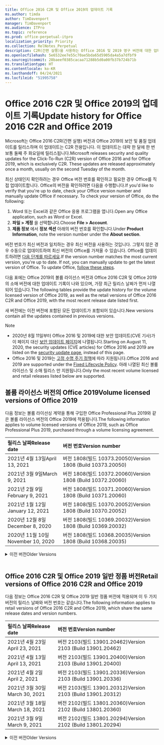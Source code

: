 ```yaml
---
title: Office 2016 C2R 및 Office 2019의 업데이트 기록
ms.author: timda
author: TimDavenport
manager: TimDavenport
ms.audience: ITPro
ms.topic: reference
ms.prod: office-perpetual-itpro
localization_priority: Priority
ms.collection: RelNotes_Perpetual
description: C2R(간편 실행)을 사용하는 Office 2016 및 2019 영구 버전에 대한 업데이트 기록을 IT 전문가에게 제공합니다.
ms.openlocfilehash: 5e6532ee7e55c70ae5bda65d5905da4a5a7dfbf9
ms.sourcegitcommit: 28baeef0385cacaa71288b5d0a00fb37b724b71b
ms.translationtype: HT
ms.contentlocale: ko-KR
ms.lasthandoff: 04/24/2021
ms.locfileid: "51995758"
---
```

# <a name="update-history-for-office-2016-c2r-and-office-2019"></a><span data-ttu-id="2fa05-103">Office 2016 C2R 및 Office 2019의 업데이트 기록</span><span class="sxs-lookup"><span data-stu-id="2fa05-103">Update history for Office 2016 C2R and Office 2019</span></span>

<span data-ttu-id="2fa05-p101">Microsoft는 Office 2016 C2R(간편 실행) 버전과 Office 2019의 보안 및 품질 업데이트를 릴리스하며 이 업데이트는 C2R 전용입니다. 이 업데이트는 대략 한 달에 한 번 보통 둘째 주 화요일에 릴리스됩니다.</span><span class="sxs-lookup"><span data-stu-id="2fa05-p101">Microsoft releases security and quality updates for the Click-To-Run (C2R) version of Office 2016 and for Office 2019, which is exclusively C2R. These updates are released approximately once a month, usually on the second Tuesday of the month.</span></span>

<span data-ttu-id="2fa05-p102">최신 상태인지 확인하려는 경우 Office 버전 번호를 확인하고 필요한 경우 Office를 직접 업데이트합니다. Office의 버전을 확인하려면 다음을 수행합니다.</span><span class="sxs-lookup"><span data-stu-id="2fa05-p102">If you'd like to verify that you're up to date, check your Office version number and manually update Office if necessary. To check your version of Office, do the following:</span></span>

  1.    <span data-ttu-id="2fa05-108">Word 또는 Excel과 같은 Office 응용 프로그램을 엽니다.</span><span class="sxs-lookup"><span data-stu-id="2fa05-108">Open any Office application, such as Word or Excel.</span></span>
  2.    <span data-ttu-id="2fa05-109">**파일 > 계정** 을 선택합니다.</span><span class="sxs-lookup"><span data-stu-id="2fa05-109">Choose **File > Account**.</span></span>
  3.    <span data-ttu-id="2fa05-110">**제품 정보** 에서 **정보 섹션** 아래의 버전 번호를 확인합니다.</span><span class="sxs-lookup"><span data-stu-id="2fa05-110">Under **Product Information**, note the version number under the **About section**.</span></span>

<span data-ttu-id="2fa05-p103">버전 번호가 최신 버전과 일치하는 경우 최신 버전을 사용하는 것입니다. 그렇지 않은 경우 수동으로 업데이트하여 최신 버전의 Office를 가져올 수 있습니다. Office를 업데이트하려면 [다음 단계를 따르세요](https://support.office.com/article/2ab296f3-7f03-43a2-8e50-46de917611c5).</span><span class="sxs-lookup"><span data-stu-id="2fa05-p103">If the version number matches the most current version, you're up to date. If not, you can manually update to get the latest version of Office. To update Office, [follow these steps](https://support.office.com/article/2ab296f3-7f03-43a2-8e50-46de917611c5).</span></span>


<span data-ttu-id="2fa05-114">다음 표에는 Office 2019의 볼륨 라이선스 버전과 Office 2016 C2R 및 Office 2019의 소매 버전에 대한 업데이트 기록이 나와 있으며, 가장 최근 릴리스 날짜가 먼저 나열되어 있습니다.</span><span class="sxs-lookup"><span data-stu-id="2fa05-114">The following tables provide the update history for the volume licensed version of Office 2019, as well as the retail versions of Office 2016 C2R and Office 2019, with the most recent release date listed first.</span></span>

<span data-ttu-id="2fa05-115">새 버전에는 이전 버전에 포함된 모든 업데이트가 포함되어 있습니다.</span><span class="sxs-lookup"><span data-stu-id="2fa05-115">New versions contain all the updates contained in previous versions.</span></span>


 > [!NOTE]
> - <span data-ttu-id="2fa05-116">2020년 8월 11일부터 Office 2016 및 2019에 대한 보안 업데이트(CVE 기사)가 이 페이지 대신 [ 보안 업데이트 페이지](./microsoft365-apps-security-updates.md)에 나열됩니다.</span><span class="sxs-lookup"><span data-stu-id="2fa05-116">Starting on August 11, 2020, the security updates (CVE articles) for Office 2016 and 2019 are listed on the [security update page](./microsoft365-apps-security-updates.md), instead of this page.</span></span> 
> - <span data-ttu-id="2fa05-117">Office 2016 및 2019는 [고정 수명 주기 정책](/lifecycle/policies/fixed)에 따라 지원됩니다.</span><span class="sxs-lookup"><span data-stu-id="2fa05-117">Office 2016 and 2019 are supported under the [Fixed Lifecycle Policy](/lifecycle/policies/fixed).</span></span> <span data-ttu-id="2fa05-118">아래 나열된 최신 볼륨 라이선스 및 소매 릴리스 만 지원됩니다.</span><span class="sxs-lookup"><span data-stu-id="2fa05-118">Only the most recent volume licensed and retail releases listed below are supported.</span></span>


## <a name="volume-licensed-versions-of-office-2019"></a><span data-ttu-id="2fa05-119">볼륨 라이선스 버전의 Office 2019</span><span class="sxs-lookup"><span data-stu-id="2fa05-119">Volume licensed versions of Office 2019</span></span>
<span data-ttu-id="2fa05-120">다음 정보는 볼륨 라이선싱 계약을 통해 구입한 Office Professional Plus 2019와 같은 볼륨 라이선스 버전의 Office 2019에 적용됩니다.</span><span class="sxs-lookup"><span data-stu-id="2fa05-120">The following information applies to volume licensed versions of Office 2019, such as Office Professional Plus 2019, purchased through a volume licensing agreement.</span></span>

[//]: # (VL 테이블 시작 제거 안 함)


|<span data-ttu-id="2fa05-122">**릴리스 날짜**</span><span class="sxs-lookup"><span data-stu-id="2fa05-122">**Release date**</span></span>|<span data-ttu-id="2fa05-123">**버전 번호**</span><span class="sxs-lookup"><span data-stu-id="2fa05-123">**Version number**</span></span>|
|:-----|:-----|
|<span data-ttu-id="2fa05-124">2021년 4월 13일</span><span class="sxs-lookup"><span data-stu-id="2fa05-124">April 13, 2021</span></span>|<span data-ttu-id="2fa05-125">버전 1808(빌드 10373.20050)</span><span class="sxs-lookup"><span data-stu-id="2fa05-125">Version 1808 (Build 10373.20050)</span></span>|
|<span data-ttu-id="2fa05-126">2021년 3월 9일</span><span class="sxs-lookup"><span data-stu-id="2fa05-126">March 9, 2021</span></span>|<span data-ttu-id="2fa05-127">버전 1808(빌드 10372.20060)</span><span class="sxs-lookup"><span data-stu-id="2fa05-127">Version 1808 (Build 10372.20060)</span></span>|
|<span data-ttu-id="2fa05-128">2021년 2월 9일</span><span class="sxs-lookup"><span data-stu-id="2fa05-128">February 9, 2021</span></span>|<span data-ttu-id="2fa05-129">버전 1808(빌드 10371.20060)</span><span class="sxs-lookup"><span data-stu-id="2fa05-129">Version 1808 (Build 10371.20060)</span></span>|
|<span data-ttu-id="2fa05-130">2021년 1월 12일</span><span class="sxs-lookup"><span data-stu-id="2fa05-130">January 12, 2021</span></span>|<span data-ttu-id="2fa05-131">버전 1808(빌드 10370.20052)</span><span class="sxs-lookup"><span data-stu-id="2fa05-131">Version 1808 (Build 10370.20052)</span></span>|
|<span data-ttu-id="2fa05-132">2020년 12월 8일</span><span class="sxs-lookup"><span data-stu-id="2fa05-132">December 8, 2020</span></span>|<span data-ttu-id="2fa05-133">버전 1808(빌드 10369.20032)</span><span class="sxs-lookup"><span data-stu-id="2fa05-133">Version 1808 (Build 10369.20032)</span></span>|
|<span data-ttu-id="2fa05-134">2020년 11월 10일</span><span class="sxs-lookup"><span data-stu-id="2fa05-134">November 10, 2020</span></span>|<span data-ttu-id="2fa05-135">버전 1808(빌드 10368.20035)</span><span class="sxs-lookup"><span data-stu-id="2fa05-135">Version 1808 (Build 10368.20035)</span></span>|


[//]: # (VL TABLE END를 제거하지 마십시오.)

<details>
<summary><span data-ttu-id="2fa05-137">이전 버전</span><span class="sxs-lookup"><span data-stu-id="2fa05-137">Older Versions</span></span></summary>
 

[//]: # (VL 오래된 테이블 시작)을(를) 제거하지 마십시오.


|<span data-ttu-id="2fa05-139">**릴리스 날짜**</span><span class="sxs-lookup"><span data-stu-id="2fa05-139">**Release date**</span></span>|<span data-ttu-id="2fa05-140">**버전 번호**</span><span class="sxs-lookup"><span data-stu-id="2fa05-140">**Version number**</span></span>|
|:-----|:-----|
|<span data-ttu-id="2fa05-141">2020년 10월 13일</span><span class="sxs-lookup"><span data-stu-id="2fa05-141">October 13, 2020</span></span>|<span data-ttu-id="2fa05-142">버전 1808(빌드 10367.20048)</span><span class="sxs-lookup"><span data-stu-id="2fa05-142">Version 1808 (Build 10367.20048)</span></span>|
|<span data-ttu-id="2fa05-143">2020년 9월 8일</span><span class="sxs-lookup"><span data-stu-id="2fa05-143">September 8, 2020</span></span>|<span data-ttu-id="2fa05-144">버전 1808(빌드 10366.20016)</span><span class="sxs-lookup"><span data-stu-id="2fa05-144">Version 1808 (Build 10366.20016)</span></span>|
|<span data-ttu-id="2fa05-145">2020년 8월 11일</span><span class="sxs-lookup"><span data-stu-id="2fa05-145">August 11, 2020</span></span>|<span data-ttu-id="2fa05-146">버전 1808(빌드 10364.20059)</span><span class="sxs-lookup"><span data-stu-id="2fa05-146">Version 1808 (Build 10364.20059)</span></span>|
|<span data-ttu-id="2fa05-147">2020년 7월 14일</span><span class="sxs-lookup"><span data-stu-id="2fa05-147">July 14, 2020</span></span>   |<span data-ttu-id="2fa05-148">버전 1808(빌드 10363.20015)</span><span class="sxs-lookup"><span data-stu-id="2fa05-148">Version 1808 (Build 10363.20015)</span></span>  |
|<span data-ttu-id="2fa05-149">2020년 6월 9일</span><span class="sxs-lookup"><span data-stu-id="2fa05-149">June 9, 2020</span></span>   |<span data-ttu-id="2fa05-150">버전 1808(빌드 10361.20002)</span><span class="sxs-lookup"><span data-stu-id="2fa05-150">Version 1808 (Build 10361.20002)</span></span>  |
|<span data-ttu-id="2fa05-151">2020년 5월 12일</span><span class="sxs-lookup"><span data-stu-id="2fa05-151">May 12, 2020</span></span>   |<span data-ttu-id="2fa05-152">버전 1808(빌드 10359.20023)</span><span class="sxs-lookup"><span data-stu-id="2fa05-152">Version 1808 (Build 10359.20023)</span></span>  |
|<span data-ttu-id="2fa05-153">2020년 4월 14일</span><span class="sxs-lookup"><span data-stu-id="2fa05-153">April 14, 2020</span></span>   |<span data-ttu-id="2fa05-154">버전 1808(빌드 10358.20061)</span><span class="sxs-lookup"><span data-stu-id="2fa05-154">Version 1808 (Build 10358.20061)</span></span>  |
|<span data-ttu-id="2fa05-155">2020년 3월 10일</span><span class="sxs-lookup"><span data-stu-id="2fa05-155">March 10, 2020</span></span>   |<span data-ttu-id="2fa05-156">버전 1808 (빌드 10357.20081)</span><span class="sxs-lookup"><span data-stu-id="2fa05-156">Version 1808 (Build 10357.20081)</span></span>  |
|<span data-ttu-id="2fa05-157">2020년 2월 11일</span><span class="sxs-lookup"><span data-stu-id="2fa05-157">February 11, 2020</span></span>   |<span data-ttu-id="2fa05-158">버전 1808 (빌드 10356.20006)</span><span class="sxs-lookup"><span data-stu-id="2fa05-158">Version 1808 (Build 10356.20006)</span></span>  |


[//]: # (VL 오래된 테이블 종료)를 제거하지 마십시오.

</details>


<br/>

## <a name="retail-versions-of-office-2016-c2r-and-office-2019"></a><span data-ttu-id="2fa05-160">Office 2016 C2R 및 Office 2019 일반 정품 버전</span><span class="sxs-lookup"><span data-stu-id="2fa05-160">Retail versions of Office 2016 C2R and Office 2019</span></span>
<span data-ttu-id="2fa05-161">다음 정보는 Office 2016 C2R 및 Office 2019 일반 정품 버전에 적용되며 이 두 가지 버전의 릴리스 날짜와 버전 번호는 같습니다.</span><span class="sxs-lookup"><span data-stu-id="2fa05-161">The following information applies to retail versions of Office 2016 C2R and Office 2019, which share the same release dates and version numbers.</span></span>

[//]: # (VL 테이블 시작 제거 안 함)


|<span data-ttu-id="2fa05-163">**릴리스 날짜**</span><span class="sxs-lookup"><span data-stu-id="2fa05-163">**Release date**</span></span>|<span data-ttu-id="2fa05-164">**버전 번호**</span><span class="sxs-lookup"><span data-stu-id="2fa05-164">**Version number**</span></span>|
|:-----|:-----|
|<span data-ttu-id="2fa05-165">2021년 4월 23일</span><span class="sxs-lookup"><span data-stu-id="2fa05-165">April 23, 2021</span></span>|<span data-ttu-id="2fa05-166">버전 2103(빌드 13901.20462)</span><span class="sxs-lookup"><span data-stu-id="2fa05-166">Version 2103 (Build 13901.20462)</span></span>|
|<span data-ttu-id="2fa05-167">2021년 4월 13일</span><span class="sxs-lookup"><span data-stu-id="2fa05-167">April 13, 2021</span></span>|<span data-ttu-id="2fa05-168">버전 2103(빌드 13901.20400)</span><span class="sxs-lookup"><span data-stu-id="2fa05-168">Version 2103 (Build 13901.20400)</span></span>|
|<span data-ttu-id="2fa05-169">2021년 4월 2일</span><span class="sxs-lookup"><span data-stu-id="2fa05-169">April 2, 2021</span></span>|<span data-ttu-id="2fa05-170">버전 2103(빌드 13901.20336)</span><span class="sxs-lookup"><span data-stu-id="2fa05-170">Version 2103 (Build 13901.20336)</span></span>|
|<span data-ttu-id="2fa05-171">2021년 3월 30일</span><span class="sxs-lookup"><span data-stu-id="2fa05-171">March 30, 2021</span></span>|<span data-ttu-id="2fa05-172">버전 2103(빌드 13901.20312)</span><span class="sxs-lookup"><span data-stu-id="2fa05-172">Version 2103 (Build 13901.20312)</span></span>|
|<span data-ttu-id="2fa05-173">2021년 3월 18일</span><span class="sxs-lookup"><span data-stu-id="2fa05-173">March 18, 2021</span></span>|<span data-ttu-id="2fa05-174">버전 2102(빌드 13801.20360)</span><span class="sxs-lookup"><span data-stu-id="2fa05-174">Version 2102 (Build 13801.20360)</span></span>|
|<span data-ttu-id="2fa05-175">2021년 3월 9일</span><span class="sxs-lookup"><span data-stu-id="2fa05-175">March 9, 2021</span></span>|<span data-ttu-id="2fa05-176">버전 2102(빌드 13801.20294)</span><span class="sxs-lookup"><span data-stu-id="2fa05-176">Version 2102 (Build 13801.20294)</span></span>|


[//]: # (VL 테이블 시작 제거 안 함)

<details>
<summary><span data-ttu-id="2fa05-178">이전 버전</span><span class="sxs-lookup"><span data-stu-id="2fa05-178">Older Versions</span></span></summary>
 

[//]: # (VL 테이블 시작 제거 안 함)


|<span data-ttu-id="2fa05-180">**릴리스 날짜**</span><span class="sxs-lookup"><span data-stu-id="2fa05-180">**Release date**</span></span>|<span data-ttu-id="2fa05-181">**버전 번호**</span><span class="sxs-lookup"><span data-stu-id="2fa05-181">**Version number**</span></span>|
|:-----|:-----|
|<span data-ttu-id="2fa05-182">2021년 3월 1일</span><span class="sxs-lookup"><span data-stu-id="2fa05-182">March 1, 2021</span></span>|<span data-ttu-id="2fa05-183">버전 2102(빌드 13801.20266)</span><span class="sxs-lookup"><span data-stu-id="2fa05-183">Version 2102 (Build 13801.20266)</span></span>|
|<span data-ttu-id="2fa05-184">2021년 2월 16일</span><span class="sxs-lookup"><span data-stu-id="2fa05-184">February 16, 2021</span></span>|<span data-ttu-id="2fa05-185">버전 2101(빌드 13628.20448)</span><span class="sxs-lookup"><span data-stu-id="2fa05-185">Version 2101 (Build 13628.20448)</span></span>|
|<span data-ttu-id="2fa05-186">2021년 2월 9일</span><span class="sxs-lookup"><span data-stu-id="2fa05-186">February 9, 2021</span></span>|<span data-ttu-id="2fa05-187">버전 2101(빌드 13628.20380)</span><span class="sxs-lookup"><span data-stu-id="2fa05-187">Version 2101 (Build 13628.20380)</span></span>|
|<span data-ttu-id="2fa05-188">2021년 1월 26일</span><span class="sxs-lookup"><span data-stu-id="2fa05-188">January 26, 2021</span></span>|<span data-ttu-id="2fa05-189">버전 2101(빌드 13628.20274)</span><span class="sxs-lookup"><span data-stu-id="2fa05-189">Version 2101 (Build 13628.20274)</span></span>|
|<span data-ttu-id="2fa05-190">2021년 1월 21일</span><span class="sxs-lookup"><span data-stu-id="2fa05-190">January 21, 2021</span></span>|<span data-ttu-id="2fa05-191">버전 2012(빌드 13530.20440)</span><span class="sxs-lookup"><span data-stu-id="2fa05-191">Version 2012 (Build 13530.20440)</span></span>|
|<span data-ttu-id="2fa05-192">2021년 1월 12일</span><span class="sxs-lookup"><span data-stu-id="2fa05-192">January 12, 2021</span></span>|<span data-ttu-id="2fa05-193">버전 2012(빌드 13530.20376)</span><span class="sxs-lookup"><span data-stu-id="2fa05-193">Version 2012 (Build 13530.20376)</span></span>|
|<span data-ttu-id="2fa05-194">2021년 1월 5일</span><span class="sxs-lookup"><span data-stu-id="2fa05-194">January 5, 2021</span></span>|<span data-ttu-id="2fa05-195">버전 2012(빌드 13530.20316)</span><span class="sxs-lookup"><span data-stu-id="2fa05-195">Version 2012 (Build 13530.20316)</span></span>|
|<span data-ttu-id="2fa05-196">2020년 12월 21일</span><span class="sxs-lookup"><span data-stu-id="2fa05-196">December 21, 2020</span></span>|<span data-ttu-id="2fa05-197">버전 2011(빌드 13426.20404)</span><span class="sxs-lookup"><span data-stu-id="2fa05-197">Version 2011 (Build 13426.20404)</span></span>|
|<span data-ttu-id="2fa05-198">2020년 12월 8일</span><span class="sxs-lookup"><span data-stu-id="2fa05-198">December 8, 2020</span></span>|<span data-ttu-id="2fa05-199">버전 2011(빌드 13426.20332)</span><span class="sxs-lookup"><span data-stu-id="2fa05-199">Version 2011 (Build 13426.20332)</span></span>|
|<span data-ttu-id="2fa05-200">2020년 12월 2일</span><span class="sxs-lookup"><span data-stu-id="2fa05-200">December 2, 2020</span></span>|<span data-ttu-id="2fa05-201">버전 2011(빌드 13426.20308)</span><span class="sxs-lookup"><span data-stu-id="2fa05-201">Version 2011 (Build 13426.20308)</span></span>|
|<span data-ttu-id="2fa05-202">2020년 11월 30일</span><span class="sxs-lookup"><span data-stu-id="2fa05-202">November 30, 2020</span></span>|<span data-ttu-id="2fa05-203">버전 2011(빌드 13426.20294)</span><span class="sxs-lookup"><span data-stu-id="2fa05-203">Version 2011 (Build 13426.20294)</span></span>|
|<span data-ttu-id="2fa05-204">2020년 11월 23일</span><span class="sxs-lookup"><span data-stu-id="2fa05-204">November 23, 2020</span></span>|<span data-ttu-id="2fa05-205">버전 2011(빌드 13426.20274)</span><span class="sxs-lookup"><span data-stu-id="2fa05-205">Version 2011 (Build 13426.20274)</span></span>|
|<span data-ttu-id="2fa05-206">2020년 11월 17일</span><span class="sxs-lookup"><span data-stu-id="2fa05-206">November 17, 2020</span></span>|<span data-ttu-id="2fa05-207">버전 2010(빌드 13328.20408)</span><span class="sxs-lookup"><span data-stu-id="2fa05-207">Version 2010 (Build 13328.20408)</span></span>|
|<span data-ttu-id="2fa05-208">2020년 11월 10일</span><span class="sxs-lookup"><span data-stu-id="2fa05-208">November 10, 2020</span></span>|<span data-ttu-id="2fa05-209">버전 2010(빌드 13328.20356)</span><span class="sxs-lookup"><span data-stu-id="2fa05-209">Version 2010 (Build 13328.20356)</span></span>|
|<span data-ttu-id="2fa05-210">2020년 10월 27일</span><span class="sxs-lookup"><span data-stu-id="2fa05-210">October 27, 2020</span></span>|<span data-ttu-id="2fa05-211">버전 2010(빌드 13328.20292)</span><span class="sxs-lookup"><span data-stu-id="2fa05-211">Version 2010 (Build 13328.20292)</span></span>|
|<span data-ttu-id="2fa05-212">2020년 10월 21일</span><span class="sxs-lookup"><span data-stu-id="2fa05-212">October 21, 2020</span></span>|<span data-ttu-id="2fa05-213">버전 2009(빌드 13231.20418)</span><span class="sxs-lookup"><span data-stu-id="2fa05-213">Version 2009 (Build 13231.20418)</span></span>|
|<span data-ttu-id="2fa05-214">2020년 10월 13일</span><span class="sxs-lookup"><span data-stu-id="2fa05-214">October 13, 2020</span></span>|<span data-ttu-id="2fa05-215">버전 2009(빌드 13231.20390)</span><span class="sxs-lookup"><span data-stu-id="2fa05-215">Version 2009 (Build 13231.20390)</span></span>|
|<span data-ttu-id="2fa05-216">2020년 10월 8일</span><span class="sxs-lookup"><span data-stu-id="2fa05-216">October 8, 2020</span></span>|<span data-ttu-id="2fa05-217">버전 2009(빌드 13231.20368)</span><span class="sxs-lookup"><span data-stu-id="2fa05-217">Version 2009 (Build 13231.20368)</span></span>|
|<span data-ttu-id="2fa05-218">2020년 9월 28일</span><span class="sxs-lookup"><span data-stu-id="2fa05-218">September 28, 2020</span></span>|<span data-ttu-id="2fa05-219">버전 2009(빌드 13231.20262)</span><span class="sxs-lookup"><span data-stu-id="2fa05-219">Version 2009 (Build 13231.20262)</span></span>|
|<span data-ttu-id="2fa05-220">2020년 9월 22일</span><span class="sxs-lookup"><span data-stu-id="2fa05-220">September 22, 2020</span></span>|<span data-ttu-id="2fa05-221">버전 2008(빌드 13127.20508)</span><span class="sxs-lookup"><span data-stu-id="2fa05-221">Version 2008 (Build 13127.20508)</span></span>|
|<span data-ttu-id="2fa05-222">2020년 9월 9일</span><span class="sxs-lookup"><span data-stu-id="2fa05-222">September 9, 2020</span></span>|<span data-ttu-id="2fa05-223">버전 2008(빌드 13127.20408)</span><span class="sxs-lookup"><span data-stu-id="2fa05-223">Version 2008 (Build 13127.20408)</span></span>|
|<span data-ttu-id="2fa05-224">2020년 8월 31일</span><span class="sxs-lookup"><span data-stu-id="2fa05-224">August 31, 2020</span></span>|<span data-ttu-id="2fa05-225">버전 2008(빌드 13127.20296)</span><span class="sxs-lookup"><span data-stu-id="2fa05-225">Version 2008 (Build 13127.20296)</span></span>|
|<span data-ttu-id="2fa05-226">2020년 8월 25일</span><span class="sxs-lookup"><span data-stu-id="2fa05-226">August 25, 2020</span></span>|<span data-ttu-id="2fa05-227">버전 2007(빌드 13029.20460)</span><span class="sxs-lookup"><span data-stu-id="2fa05-227">Version 2007 (Build 13029.20460)</span></span>|
|<span data-ttu-id="2fa05-228">2020년 8월 11일</span><span class="sxs-lookup"><span data-stu-id="2fa05-228">August 11, 2020</span></span>|<span data-ttu-id="2fa05-229">버전 2007(빌드 13029.20344)</span><span class="sxs-lookup"><span data-stu-id="2fa05-229">Version 2007 (Build 13029.20344)</span></span>|
|<span data-ttu-id="2fa05-230">2020년 7월 30일</span><span class="sxs-lookup"><span data-stu-id="2fa05-230">July 30, 2020</span></span>|<span data-ttu-id="2fa05-231">버전 2007(빌드 13029.20308)</span><span class="sxs-lookup"><span data-stu-id="2fa05-231">Version 2007 (Build 13029.20308)</span></span>  |
|<span data-ttu-id="2fa05-232">2020년 7월 28일</span><span class="sxs-lookup"><span data-stu-id="2fa05-232">July 28, 2020</span></span>|<span data-ttu-id="2fa05-233">버전 2006(빌드 13001.20498)</span><span class="sxs-lookup"><span data-stu-id="2fa05-233">Version 2006 (Build 13001.20498)</span></span>  |
|<span data-ttu-id="2fa05-234">2020년 7월 14일</span><span class="sxs-lookup"><span data-stu-id="2fa05-234">July 14, 2020</span></span>|<span data-ttu-id="2fa05-235">버전 2006(빌드 13001.20384)</span><span class="sxs-lookup"><span data-stu-id="2fa05-235">Version 2006 (Build 13001.20384)</span></span>  |
|<span data-ttu-id="2fa05-236">2020년 6월 30일</span><span class="sxs-lookup"><span data-stu-id="2fa05-236">June 30, 2020</span></span>|<span data-ttu-id="2fa05-237">버전 2006(빌드 13001.20266)</span><span class="sxs-lookup"><span data-stu-id="2fa05-237">Version 2006 (Build 13001.20266)</span></span>  |
|<span data-ttu-id="2fa05-238">2020년 6월 24일</span><span class="sxs-lookup"><span data-stu-id="2fa05-238">June 24, 2020</span></span>|<span data-ttu-id="2fa05-239">버전 2005(빌드 12827.20470)</span><span class="sxs-lookup"><span data-stu-id="2fa05-239">Version 2005 (Build 12827.20470)</span></span>  |
|<span data-ttu-id="2fa05-240">2020년 6월 9일</span><span class="sxs-lookup"><span data-stu-id="2fa05-240">June 9, 2020</span></span>|<span data-ttu-id="2fa05-241">버전 2005(빌드 12827.20336)</span><span class="sxs-lookup"><span data-stu-id="2fa05-241">Version 2005 (Build 12827.20336)</span></span>  |
|<span data-ttu-id="2fa05-242">2020년 6월 2일</span><span class="sxs-lookup"><span data-stu-id="2fa05-242">June 2, 2020</span></span>|<span data-ttu-id="2fa05-243">버전 2005(빌드 12827.20268)</span><span class="sxs-lookup"><span data-stu-id="2fa05-243">Version 2005 (Build 12827.20268)</span></span>  |
|<span data-ttu-id="2fa05-244">2020년 5월 21일</span><span class="sxs-lookup"><span data-stu-id="2fa05-244">May 21, 2020</span></span>|<span data-ttu-id="2fa05-245">버전 2004(빌드 12730.20352)</span><span class="sxs-lookup"><span data-stu-id="2fa05-245">Version 2004 (Build 12730.20352)</span></span>  |
|<span data-ttu-id="2fa05-246">2020년 5월 12일</span><span class="sxs-lookup"><span data-stu-id="2fa05-246">May 12, 2020</span></span>|<span data-ttu-id="2fa05-247">버전 2004(버전 12730.20270)</span><span class="sxs-lookup"><span data-stu-id="2fa05-247">Version 2004 (Build 12730.20270)</span></span>  |
|<span data-ttu-id="2fa05-248">2020년 5월 4일</span><span class="sxs-lookup"><span data-stu-id="2fa05-248">May 4, 2020</span></span>|<span data-ttu-id="2fa05-249">버전 2004(빌드 12730.20250)</span><span class="sxs-lookup"><span data-stu-id="2fa05-249">Version 2004 (Build 12730.20250)</span></span>  |
|<span data-ttu-id="2fa05-250">2020년 4월 29일</span><span class="sxs-lookup"><span data-stu-id="2fa05-250">April 29, 2020</span></span>|<span data-ttu-id="2fa05-251">버전 2004(빌드 12730.20236)</span><span class="sxs-lookup"><span data-stu-id="2fa05-251">Version 2004 (Build 12730.20236)</span></span>  |
|<span data-ttu-id="2fa05-252">2020년 4월 15일</span><span class="sxs-lookup"><span data-stu-id="2fa05-252">April 15, 2020</span></span>|<span data-ttu-id="2fa05-253">버전 2003(빌드 12624.20466)</span><span class="sxs-lookup"><span data-stu-id="2fa05-253">Version 2003 (Build 12624.20466)</span></span>  |
|<span data-ttu-id="2fa05-254">2020년 4월 14일</span><span class="sxs-lookup"><span data-stu-id="2fa05-254">April 14, 2020</span></span>|<span data-ttu-id="2fa05-255">버전 2003(빌드 12624.20442)</span><span class="sxs-lookup"><span data-stu-id="2fa05-255">Version 2003 (Build 12624.20442)</span></span>  |
|<span data-ttu-id="2fa05-256">2020년 3월 31일</span><span class="sxs-lookup"><span data-stu-id="2fa05-256">March 31, 2020</span></span>|<span data-ttu-id="2fa05-257">버전 2003(빌드 12624.20382)</span><span class="sxs-lookup"><span data-stu-id="2fa05-257">Version 2003 (Build 12624.20382)</span></span>  |
|<span data-ttu-id="2fa05-258">2020년 3월 25일</span><span class="sxs-lookup"><span data-stu-id="2fa05-258">March 25, 2020</span></span>|<span data-ttu-id="2fa05-259">버전 2003 (빌드 12624.20320)</span><span class="sxs-lookup"><span data-stu-id="2fa05-259">Version 2003 (Build 12624.20320)</span></span>  |
|<span data-ttu-id="2fa05-260">2020년 3월 10일</span><span class="sxs-lookup"><span data-stu-id="2fa05-260">March 10, 2020</span></span>|<span data-ttu-id="2fa05-261">버전 2002 (빌드 12527.20278)</span><span class="sxs-lookup"><span data-stu-id="2fa05-261">Version 2002 (Build 12527.20278)</span></span>  |
|<span data-ttu-id="2fa05-262">2020년 3월 1일</span><span class="sxs-lookup"><span data-stu-id="2fa05-262">March 1, 2020</span></span>   |<span data-ttu-id="2fa05-263">버전 2002 (빌드 12527.20242)</span><span class="sxs-lookup"><span data-stu-id="2fa05-263">Version 2002 (Build 12527.20242)</span></span>  |


[//]: # (VL 테이블 종료제거 안 함)


</details>
